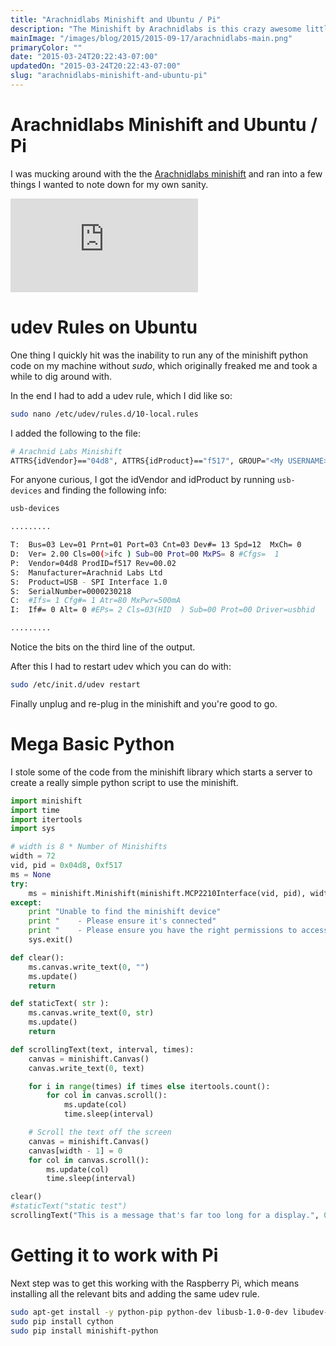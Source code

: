 ```yaml
---
title: "Arachnidlabs Minishift and Ubuntu / Pi"
description: "The Minishift by Arachnidlabs is this crazy awesome little pixel screen that you can use to display text or what not."
mainImage: "/images/blog/2015/2015-09-17/arachnidlabs-main.png"
primaryColor: ""
date: "2015-03-24T20:22:43-07:00"
updatedOn: "2015-03-24T20:22:43-07:00"
slug: "arachnidlabs-minishift-and-ubuntu-pi"
---
```


# Arachnidlabs Minishift and Ubuntu / Pi

I was mucking around with the the [Arachnidlabs minishift](http://www.arachnidlabs.com/minishift/) and ran into a few things I wanted to note down for my own sanity.

<iframe src="https://www.youtube.com/embed/DGM5Mnr_MeA?controls=2&modestbranding=1&showinfo=0" frameborder="0" allowfullscreen></iframe>

# udev Rules on Ubuntu

One thing I quickly hit was the inability to run any of the minishift python code on my machine without *sudo*, which originally freaked me and took a while to dig around with.

In the end I had to add a udev rule, which I did like so:

```bash
sudo nano /etc/udev/rules.d/10-local.rules
```

I added the following to the file:

```bash
# Arachnid Labs Minishift
ATTRS{idVendor}=="04d8", ATTRS{idProduct}=="f517", GROUP="<My USERNAME>"
```

For anyone curious, I got the idVendor and idProduct by running `usb-devices` and finding the following info:

```bash
usb-devices

.........

T:  Bus=03 Lev=01 Prnt=01 Port=03 Cnt=03 Dev#= 13 Spd=12  MxCh= 0
D:  Ver= 2.00 Cls=00(>ifc ) Sub=00 Prot=00 MxPS= 8 #Cfgs=  1
P:  Vendor=04d8 ProdID=f517 Rev=00.02
S:  Manufacturer=﻿Arachnid Labs Ltd
S:  Product=﻿USB - SPI Interface 1.0
S:  SerialNumber=0000230218
C:  #Ifs= 1 Cfg#= 1 Atr=80 MxPwr=500mA
I:  If#= 0 Alt= 0 #EPs= 2 Cls=03(HID  ) Sub=00 Prot=00 Driver=usbhid

.........
```

Notice the bits on the third line of the output.

After this I had to restart udev which you can do with:

```bash
sudo /etc/init.d/udev restart
```

Finally unplug and re-plug in the minishift and you're good to go.

# Mega Basic Python

I stole some of the code from the minishift library which starts a server to create a really simple python script to use the minishift.

```python
import minishift
import time
import itertools
import sys

# width is 8 * Number of Minishifts
width = 72
vid, pid = 0x04d8, 0xf517
ms = None
try:
    ms = minishift.Minishift(minishift.MCP2210Interface(vid, pid), width)
except:
    print "Unable to find the minishift device"
    print "    - Please ensure it's connected"
    print "    - Please ensure you have the right permissions to access it"
    sys.exit()

def clear():
    ms.canvas.write_text(0, "")
    ms.update()
    return

def staticText( str ):
    ms.canvas.write_text(0, str)
    ms.update()
    return

def scrollingText(text, interval, times):
    canvas = minishift.Canvas()
    canvas.write_text(0, text)

    for i in range(times) if times else itertools.count():
        for col in canvas.scroll():
            ms.update(col)
            time.sleep(interval)

    # Scroll the text off the screen
    canvas = minishift.Canvas()
    canvas[width - 1] = 0
    for col in canvas.scroll():
        ms.update(col)
        time.sleep(interval)

clear()
#staticText("static test")
scrollingText("This is a message that's far too long for a display.", 0.05, 2)
```

# Getting it to work with Pi

Next step was to get this working with the Raspberry Pi, which means installing all the relevant bits and adding the same udev rule.

```bash
sudo apt-get install -y python-pip python-dev libusb-1.0-0-dev libudev-dev
sudo pip install cython
sudo pip install minishift-python
```